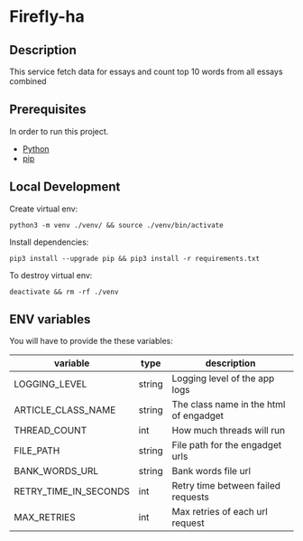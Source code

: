 # Firefly-ha


## Description
This service fetch data for essays and count top 10 words from all essays combined
 

## Prerequisites
In order to run this project.

- [Python](https://www.python.org/)
- [pip](https://pip.pypa.io/en/stable/)


## Local Development
Create virtual env:

```
python3 -m venv ./venv/ && source ./venv/bin/activate
```

Install dependencies:

```
pip3 install --upgrade pip && pip3 install -r requirements.txt
```

To destroy virtual env:

```
deactivate && rm -rf ./venv
```

## ENV variables

You will have to provide the these variables:

| variable              | type   | description                              |
| --------------------- | ------ | ---------------------------------------- |
| LOGGING_LEVEL         | string | Logging level of the app logs            |
| ARTICLE_CLASS_NAME    | string | The class name in the html of engadget   |
| THREAD_COUNT          | int    | How much threads will run                |
| FILE_PATH             | string | File path for the engadget urls          |
| BANK_WORDS_URL        | string | Bank words file url                      |
| RETRY_TIME_IN_SECONDS | int    | Retry time between failed requests       |
| MAX_RETRIES           | int    | Max retries of each url request          |